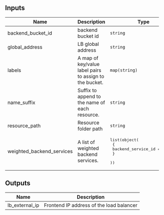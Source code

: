 
<!-- BEGINNING OF PRE-COMMIT-TERRAFORM DOCS HOOK -->
## Inputs

| Name | Description | Type | Default | Required |
|------|-------------|------|---------|:--------:|
| backend\_bucket\_id | backend bucket id | `string` | n/a | yes |
| global\_address | LB global address | `string` | n/a | yes |
| labels | A map of key/value label pairs to assign to the bucket. | `map(string)` | n/a | yes |
| name\_suffix | Suffix to append to the name of each resource. | `string` | n/a | yes |
| resource\_path | Resource folder path | `string` | n/a | yes |
| weighted\_backend\_services | A list of weighted backend services. | <pre>list(object(<br>    {<br>      backend_service_id = string<br>    }<br>  ))</pre> | n/a | yes |

## Outputs

| Name | Description |
|------|-------------|
| lb\_external\_ip | Frontend IP address of the load balancer |

<!-- END OF PRE-COMMIT-TERRAFORM DOCS HOOK -->
